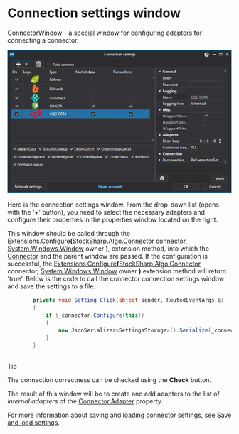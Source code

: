 # Connection settings window

[ConnectorWindow](xref:StockSharp.Xaml.ConnectorWindow) \- a special window for configuring adapters for connecting a connector. 

![API GUI ConnectorWindow](../../../images/api_gui_connectorwindow.png)

Here is the connection settings window. From the drop\-down list (opens with the '+' button), you need to select the necessary adapters and configure their properties in the properties window located on the right. 

This window should be called through the [Extensions.Configure](xref:StockSharp.Xaml.Extensions.Configure(StockSharp.Algo.Connector,System.Windows.Window))**(**[StockSharp.Algo.Connector](xref:StockSharp.Algo.Connector) connector, [System.Windows.Window](xref:System.Windows.Window) owner **)**, extension method, into which the [Connector](xref:StockSharp.Algo.Connector) and the parent window are passed. If the configuration is successful, the [Extensions.Configure](xref:StockSharp.Xaml.Extensions.Configure(StockSharp.Algo.Connector,System.Windows.Window))**(**[StockSharp.Algo.Connector](xref:StockSharp.Algo.Connector) connector, [System.Windows.Window](xref:System.Windows.Window) owner **)** extension method will return 'true'. Below is the code to call the connector connection settings window and save the settings to a file. 

```cs
		private void Setting_Click(object sender, RoutedEventArgs e)
		{
			if (_connector.Configure(this))
			{
				new JsonSerializer<SettingsStorage>().Serialize(_connector.Save(), _connectorFile);
			}
		}
	  				
```

> [!TIP]
> The connection correctness can be checked using the **Check** button.

The result of this window will be to create and add adapters to the list of *internal adapters* of the [Connector.Adapter](xref:StockSharp.Algo.Connector.Adapter) property. 

For more information about saving and loading connector settings, see [Save and load settings](../connectors/save_and_load_settings.md).
